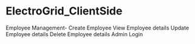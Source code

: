 # ElectroGrid_ClientSide
Employee Management- Create Employee
View Employee details
Update Employee details
Delete Employee details
Admin Login
